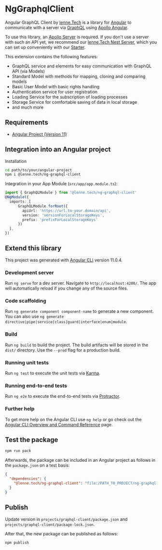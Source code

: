 # NgGraphqlClient

Angular GraphQL Client by [lenne.Tech](https://lenne.tech) is a library for [Angular](https://angular.io/) to communicate with a server via [GraphQL](https://graphql.org/) using [Apollo Angular](https://apollo-angular.com/docs/).

To use this library, an [Apollo Server](https://www.apollographql.com/docs/apollo-server/) is required. If you don't use a server with such an API yet, we recommend our [lenne.Tech Nest Server](https://github.com/lenneTech/nest-server), 
which you can set up conveniently with our [Starter](https://github.com/lenneTech/nest-server-starter).

This extension contains the following features:
- GraphQL service and elements for easy communication with GraphQL API (via Models)
- Standard Model with methods for mapping, cloning and comparing models
- Basic User Model with basic rights handling
- Authentication service for user registration
- Loading Service for the subscription of loading processes
- Storage Service for comfortable saving of data in local storage
- and much more

## Requirements

- [Angular Project (Version 11)](https://angular.io/tutorial/toh-pt0)

## Integration into an Angular project

Installation
```bash
cd path/to/your/angular-project
npm i @lenne.tech/ng-graphql-client
```

Integration in your App Module (`src/app/app.module.ts`):

```typescript
import { GraphQLModule } from '@lenne.tech/ng-graphql-client'
@NgModule({
  imports: [
      GraphQLModule.forRoot({
        apiUrl: 'https://url.to-your.domain/api',
        version: 'versionForLocalStorageKeys',
        prefix: 'prefixForLocalStorageKeys'
      })
  ],
})
```

## Extend this library

This project was generated with [Angular CLI](https://github.com/angular/angular-cli) version 11.0.4.

### Development server

Run `ng serve` for a dev server. Navigate to `http://localhost:4200/`. The app will automatically reload if you change any of the source files.

### Code scaffolding

Run `ng generate component component-name` to generate a new component. You can also use `ng generate directive|pipe|service|class|guard|interface|enum|module`.

### Build

Run `ng build` to build the project. The build artifacts will be stored in the `dist/` directory. Use the `--prod` flag for a production build.

### Running unit tests

Run `ng test` to execute the unit tests via [Karma](https://karma-runner.github.io).

### Running end-to-end tests

Run `ng e2e` to execute the end-to-end tests via [Protractor](http://www.protractortest.org/).

### Further help

To get more help on the Angular CLI use `ng help` or go check out the [Angular CLI Overview and Command Reference](https://angular.io/cli) page.

## Test the package

```bash
npm run pack
```

Afterwards, the package can be included in an Angular project as follows in the `package.json` on a test basis:
```json
{
  "dependencies": {
    "@lenne.tech/ng-graphql-client": "file:/PATH_TO_PROJECT/ng-graphql-client/dist/graphql-client/lenne.tech-ng-graphql-client-0.1.7.tgz"
  }
}
```

## Publish

Update version in `projects/graphql-client/package.json` and `projects/graphql-client/package-lock.json`.

After that, the new package can be published as follows:
```bash
npm publish
```

